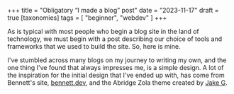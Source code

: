 +++
title = "Obligatory “I made a blog” post"
date = "2023-11-17"
draft = true
[taxonomies]
tags = [ "beginner", "webdev" ]
+++

As is typical with most people who begin a blog site in the land of technology, we must begin with a post describing our choice of tools and frameworks that we used to build the site. So, here is mine.

I've stumbled across many blogs on my journey to writing my own, and the one thing I've found that always impresses me, is a simple design. A lot of the inspiration for the initial design that I've ended up with, has come from Bennett's site, [bennett.dev](https://bennett.dev), and the Abridge Zola theme created by [Jake G](https://github.com/Jieiku).

